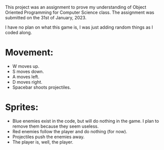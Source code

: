 This project was an assignment to prove my understanding of Object Oriented Programming for Computer Science class. The assignment was submitted on the 31st of January, 2023. 

I have no plan on what this game is, I was just adding random things as I coded along. 

# Movement:
- W moves up. 
- S moves down. 
- A moves left. 
- D moves right. 
- Spacebar shoots projectiles. 

# Sprites:
- Blue enemies exist in the code, but will do nothing in the game. I plan to remove them because they seem useless.  
- Red enemies follow the player and do nothing (for now).
- Projectiles push the enemies away.
- The player is, well, the player.